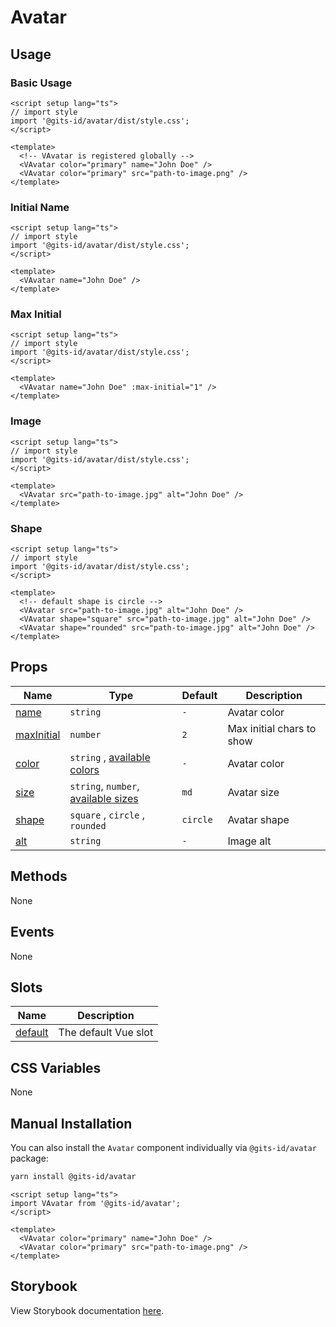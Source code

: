 # Avatar

## Usage

### Basic Usage

```vue
<script setup lang="ts">
// import style
import '@gits-id/avatar/dist/style.css';
</script>

<template>
  <!-- VAvatar is registered globally -->
  <VAvatar color="primary" name="John Doe" />
  <VAvatar color="primary" src="path-to-image.png" />
</template>
```

### Initial Name

```vue
<script setup lang="ts">
// import style
import '@gits-id/avatar/dist/style.css';
</script>

<template>
  <VAvatar name="John Doe" />
</template>
```

### Max Initial

```vue
<script setup lang="ts">
// import style
import '@gits-id/avatar/dist/style.css';
</script>

<template>
  <VAvatar name="John Doe" :max-initial="1" />
</template>
```

### Image

```vue
<script setup lang="ts">
// import style
import '@gits-id/avatar/dist/style.css';
</script>

<template>
  <VAvatar src="path-to-image.jpg" alt="John Doe" />
</template>
```

### Shape

```vue
<script setup lang="ts">
// import style
import '@gits-id/avatar/dist/style.css';
</script>

<template>
  <!-- default shape is circle -->
  <VAvatar src="path-to-image.jpg" alt="John Doe" />
  <VAvatar shape="square" src="path-to-image.jpg" alt="John Doe" />
  <VAvatar shape="rounded" src="path-to-image.jpg" alt="John Doe" />
</template>
```

## Props

| Name                      | Type                                                      | Default  | Description               |
| ------------------------- | --------------------------------------------------------- | -------- | ------------------------- |
| [name](#name)             | `string`                                                  | `-`      | Avatar color              |
| [maxInitial](#maxInitial) | `number`                                                  | `2`      | Max initial chars to show |
| [color](#color)           | `string` , [available colors](/guide/theme#colors)        | `-`      | Avatar color              |
| [size](#size)             | `string`, `number`, [available sizes](/guide/theme#sizes) | `md`     | Avatar size               |
| [shape](#shape)           | `square` , `circle` , `rounded`                           | `circle` | Avatar shape              |
| [alt](#alt)               | `string`                                                  | `-`      | Image alt                 |

## Methods

None

## Events

None

## Slots

| Name                | Description          |
| ------------------- | -------------------- |
| [default](#default) | The default Vue slot |

## CSS Variables

None

## Manual Installation

You can also install the `Avatar` component individually via `@gits-id/avatar` package:

```bash
yarn install @gits-id/avatar
```

```vue
<script setup lang="ts">
import VAvatar from '@gits-id/avatar';
</script>

<template>
  <VAvatar color="primary" name="John Doe" />
  <VAvatar color="primary" src="path-to-image.png" />
</template>
```

## Storybook

View Storybook documentation [here](https://gits-ui.web.app/?path=/story/components-avatar--variants).
